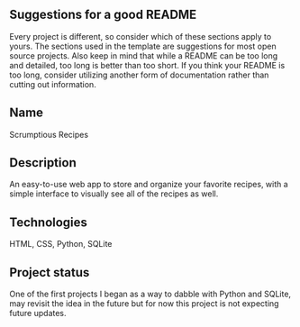 ## Suggestions for a good README
Every project is different, so consider which of these sections apply to yours. The sections used in the template are suggestions for most open source projects. Also keep in mind that while a README can be too long and detailed, too long is better than too short. If you think your README is too long, consider utilizing another form of documentation rather than cutting out information.

## Name
Scrumptious Recipes

## Description
An easy-to-use web app to store and organize your favorite recipes, with a simple interface to visually see all of the recipes as well.

## Technologies
HTML, CSS, Python, SQLite

## Project status
One of the first projects I began as a way to dabble with Python and SQLite, may revisit the idea in the future but for now this project is not expecting future updates.
